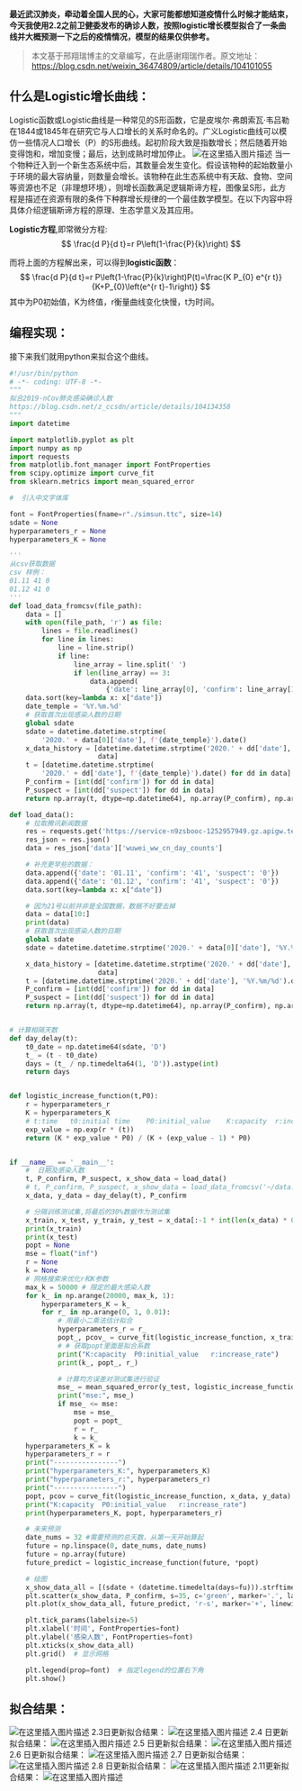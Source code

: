 **最近武汉肺炎，牵动着全国人民的心，大家可能都想知道疫情什么时候才能结束，今天我使用2.2之前卫健委发布的确诊人数，按照logistic增长模型拟合了一条曲线并大概预测一下之后的疫情情况，模型的结果仅供参考。**

> 本文基于邢翔瑞博主的文章编写，在此感谢翔瑞作者。原文地址：https://blog.csdn.net/weixin_36474809/article/details/104101055

## 什么是Logistic增长曲线：
Logistic函数或Logistic曲线是一种常见的S形函数，它是皮埃尔·弗朗索瓦·韦吕勒在1844或1845年在研究它与人口增长的关系时命名的。广义Logistic曲线可以模仿一些情况人口增长（P）的S形曲线。起初阶段大致是指数增长；然后随着开始变得饱和，增加变慢；最后，达到成熟时增加停止。
![在这里插入图片描述](https://img-blog.csdnimg.cn/20200201153005391.png?x-oss-process=image/watermark,type_ZmFuZ3poZW5naGVpdGk,shadow_10,text_aHR0cHM6Ly9ibG9nLmNzZG4ubmV0L3pfY2NzZG4=,size_16,color_FFFFFF,t_70)
当一个物种迁入到一个新生态系统中后，其数量会发生变化。假设该物种的起始数量小于环境的最大容纳量，则数量会增长。该物种在此生态系统中有天敌、食物、空间等资源也不足（非理想环境），则增长函数满足逻辑斯谛方程，图像呈S形，此方程是描述在资源有限的条件下种群增长规律的一个最佳数学模型。在以下内容中将具体介绍逻辑斯谛方程的原理、生态学意义及其应用。

**Logistic方程**,即常微分方程: 
$$
\frac{d P}{d t}=r P\left(1-\frac{P}{k}\right)
$$


而将上面的方程解出来，可以得到**logistic函数**：
$$
\frac{d P}{d t}=r P\left(1-\frac{P}{k}\right)P(t)=\frac{K P_{0} e^{r t}}{K+P_{0}\left(e^{r t}-1\right)}
$$
其中为P0初始值，K为终值，r衡量曲线变化快慢，t为时间。

## 编程实现：

接下来我们就用python来拟合这个曲线。

```python
#!/usr/bin/python
# -*- coding: UTF-8 -*-
"""
拟合2019-nCov肺炎感染确诊人数
https://blog.csdn.net/z_ccsdn/article/details/104134358
"""
import datetime

import matplotlib.pyplot as plt
import numpy as np
import requests
from matplotlib.font_manager import FontProperties
from scipy.optimize import curve_fit
from sklearn.metrics import mean_squared_error

#  引入中文字体库

font = FontProperties(fname=r"./simsun.ttc", size=14)
sdate = None
hyperparameters_r = None
hyperparameters_K = None

'''
从csv获取数据
csv 样例：
01.11 41 0
01.12 41 0
'''
def load_data_fromcsv(file_path):
    data = []
    with open(file_path, 'r') as file:
        lines = file.readlines()
        for line in lines:
            line = line.strip()
            if line:
                line_array = line.split(' ')
                if len(line_array) == 3:
                    data.append(
                        {'date': line_array[0], 'confirm': line_array[1], 'suspect': line_array[2]})
    data.sort(key=lambda x: x["date"])
    date_temple = '%Y.%m.%d'
    # 获取首次出现感染人数的日期
    global sdate
    sdate = datetime.datetime.strptime(
        '2020.' + data[0]['date'], f'{date_temple}').date()
    x_data_history = [datetime.datetime.strptime('2020.' + dd['date'], f'{date_temple}').date().strftime("%m-%d") for dd in
                      data]
    t = [datetime.datetime.strptime(
        '2020.' + dd['date'], f'{date_temple}').date() for dd in data]
    P_confirm = [int(dd['confirm']) for dd in data]
    P_suspect = [int(dd['suspect']) for dd in data]
    return np.array(t, dtype=np.datetime64), np.array(P_confirm), np.array(P_suspect), x_data_history

def load_data():
    # 拉取腾讯新闻数据
    res = requests.get('https://service-n9zsbooc-1252957949.gz.apigw.tencentcs.com/release/qq')
    res_json = res.json()
    data = res_json['data']['wuwei_ww_cn_day_counts']

    # 补充更早些的数据：
    data.append({'date': '01.11', 'confirm': '41', 'suspect': '0'})
    data.append({'date': '01.12', 'confirm': '41', 'suspect': '0'})
    data.sort(key=lambda x: x["date"])

    # 因为21号以前并非是全国数据，数据不好要去掉
    data = data[10:]
    print(data)
    # 获取首次出现感染人数的日期
    global sdate
    sdate = datetime.datetime.strptime('2020.' + data[0]['date'], '%Y.%m/%d').date()

    x_data_history = [datetime.datetime.strptime('2020.' + dd['date'], '%Y.%m/%d').date().strftime("%m-%d") for dd in
                      data]
    t = [datetime.datetime.strptime('2020.' + dd['date'], '%Y.%m/%d').date() for dd in data]
    P_confirm = [int(dd['confirm']) for dd in data]
    P_suspect = [int(dd['suspect']) for dd in data]
    return np.array(t, dtype=np.datetime64), np.array(P_confirm), np.array(P_suspect), x_data_history


# 计算相隔天数
def day_delay(t):
    t0_date = np.datetime64(sdate, 'D')
    t_ = (t - t0_date)
    days = (t_ / np.timedelta64(1, 'D')).astype(int)
    return days


def logistic_increase_function(t,P0):
    r = hyperparameters_r
    K = hyperparameters_K
    # t:time   t0:initial time    P0:initial_value    K:capacity  r:increase_rate
    exp_value = np.exp(r * (t))
    return (K * exp_value * P0) / (K + (exp_value - 1) * P0)


if __name__ == '__main__':
    #  日期及感染人数
    t, P_confirm, P_suspect, x_show_data = load_data()
    # t, P_confirm, P_suspect, x_show_data = load_data_fromcsv('~/data.csv')
    x_data, y_data = day_delay(t), P_confirm

    # 分隔训练测试集,将最后的30%数据作为测试集
    x_train, x_test, y_train, y_test = x_data[:-1 * int(len(x_data) * 0.3)], x_data[-1 * int(len(x_data) * 0.3):], y_data[:-1 * int(len(x_data) * 0.3)],y_data[-1 * int(len(x_data) * 0.3):]
    print(x_train)
    print(x_test)
    popt = None
    mse = float("inf")
    r = None
    k = None
    # 网格搜索来优化r和K参数
    max_k = 50000 # 限定的最大感染人数
    for k_ in np.arange(20000, max_k, 1):
        hyperparameters_K = k_
        for r_ in np.arange(0, 1, 0.01):
            # 用最小二乘法估计拟合
            hyperparameters_r = r_
            popt_, pcov_ = curve_fit(logistic_increase_function, x_train, y_train)
            # # 获取popt里面是拟合系数
            print("K:capacity  P0:initial_value   r:increase_rate")
            print(k_, popt_, r_)

            # 计算均方误差对测试集进行验证
            mse_ = mean_squared_error(y_test, logistic_increase_function(x_test, *popt_))
            print("mse:", mse_)
            if mse_ <= mse:
                mse = mse_
                popt = popt_
                r = r_
                k = k_
    hyperparameters_K = k
    hyperparameters_r = r
    print("----------------")
    print("hyperparameters_K:", hyperparameters_K)
    print("hyperparameters_r:", hyperparameters_r)
    print("----------------")
    popt, pcov = curve_fit(logistic_increase_function, x_data, y_data)
    print("K:capacity  P0:initial_value   r:increase_rate")
    print(hyperparameters_K, popt, hyperparameters_r)

    # 未来预测
    date_nums = 32 #需要预测的总天数，从第一天开始算起
    future = np.linspace(0, date_nums, date_nums)
    future = np.array(future)
    future_predict = logistic_increase_function(future, *popt)

    # 绘图
    x_show_data_all = [(sdate + (datetime.timedelta(days=fu))).strftime("%m-%d") for fu in future]
    plt.scatter(x_show_data, P_confirm, s=35, c='green', marker='.', label="确诊人数")
    plt.plot(x_show_data_all, future_predict, 'r-s', marker='+', linewidth=1.5, label='预测曲线')

    plt.tick_params(labelsize=5)
    plt.xlabel('时间', FontProperties=font)
    plt.ylabel('感染人数', FontProperties=font)
    plt.xticks(x_show_data_all)
    plt.grid()  # 显示网格

    plt.legend(prop=font)  # 指定legend的位置右下角
    plt.show()
```

## 拟合结果：
![在这里插入图片描述](https://img-blog.csdnimg.cn/20200202181447801.png?x-oss-process=image/watermark,type_ZmFuZ3poZW5naGVpdGk,shadow_10,text_aHR0cHM6Ly9ibG9nLmNzZG4ubmV0L3pfY2NzZG4=,size_16,color_FFFFFF,t_70)
2.3日更新拟合结果：
![在这里插入图片描述](https://img-blog.csdnimg.cn/20200204221101262.png?x-oss-process=image/watermark,type_ZmFuZ3poZW5naGVpdGk,shadow_10,text_aHR0cHM6Ly9ibG9nLmNzZG4ubmV0L3pfY2NzZG4=,size_16,color_FFFFFF,t_70)
2.4 日更新拟合结果：
![在这里插入图片描述](https://img-blog.csdnimg.cn/20200204182614152.png?x-oss-process=image/watermark,type_ZmFuZ3poZW5naGVpdGk,shadow_10,text_aHR0cHM6Ly9ibG9nLmNzZG4ubmV0L3pfY2NzZG4=,size_16,color_FFFFFF,t_70)
2.5 日更新拟合结果：
![在这里插入图片描述](https://img-blog.csdnimg.cn/20200205123347600.png?x-oss-process=image/watermark,type_ZmFuZ3poZW5naGVpdGk,shadow_10,text_aHR0cHM6Ly9ibG9nLmNzZG4ubmV0L3pfY2NzZG4=,size_16,color_FFFFFF,t_70)
2.6 日更新拟合结果：
![在这里插入图片描述](https://img-blog.csdnimg.cn/2020020617023291.png?x-oss-process=image/watermark,type_ZmFuZ3poZW5naGVpdGk,shadow_10,text_aHR0cHM6Ly9ibG9nLmNzZG4ubmV0L3pfY2NzZG4=,size_16,color_FFFFFF,t_70)
2.7 日更新拟合结果：
![在这里插入图片描述](https://img-blog.csdnimg.cn/20200207173935364.png?x-oss-process=image/watermark,type_ZmFuZ3poZW5naGVpdGk,shadow_10,text_aHR0cHM6Ly9ibG9nLmNzZG4ubmV0L3pfY2NzZG4=,size_16,color_FFFFFF,t_70)
2.8 日更新拟合结果：
![在这里插入图片描述](https://img-blog.csdnimg.cn/20200208224824593.png?x-oss-process=image/watermark,type_ZmFuZ3poZW5naGVpdGk,shadow_10,text_aHR0cHM6Ly9ibG9nLmNzZG4ubmV0L3pfY2NzZG4=,size_16,color_FFFFFF,t_70)
2.11更新拟合结果：
![在这里插入图片描述](https://img-blog.csdnimg.cn/20200211103740594.png?x-oss-process=image/watermark,type_ZmFuZ3poZW5naGVpdGk,shadow_10,text_aHR0cHM6Ly9ibG9nLmNzZG4ubmV0L3pfY2NzZG4=,size_16,color_FFFFFF,t_70)